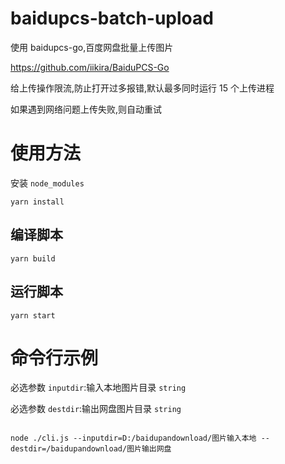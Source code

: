 # baidupcs-batch-upload

使用 baidupcs-go,百度网盘批量上传图片

https://github.com/iikira/BaiduPCS-Go

给上传操作限流,防止打开过多报错,默认最多同时运行 15 个上传进程

如果遇到网络问题上传失败,则自动重试

# 使用方法

安装 `node_modules`

```shell
yarn install
```

## 编译脚本

```shell
yarn build
```

## 运行脚本

```shell
yarn start
```

# 命令行示例

必选参数 `inputdir`:输入本地图片目录 `string`

必选参数 `destdir`:输出网盘图片目录 `string`

```shell

node ./cli.js --inputdir=D:/baidupandownload/图片输入本地 --destdir=/baidupandownload/图片输出网盘
```
